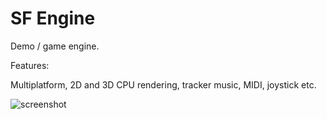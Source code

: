 # SF Engine
Demo / game engine.

Features:

Multiplatform, 2D and 3D CPU rendering, tracker music, MIDI, joystick etc.

![screenshot](http://titanix.net/~japek/sfengine2.png)
